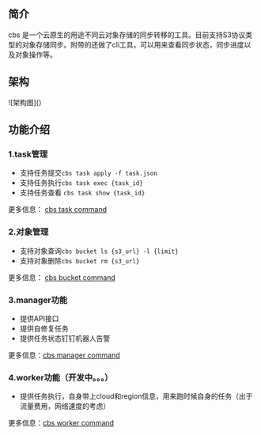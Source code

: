 ## 简介
cbs 是一个云原生的用途不同云对象存储的同步转移的工具。目前支持S3协议类型的对象存储同步。附带的还做了cli工具，可以用来查看同步状态，同步进度以及对象操作等。
## 架构
![架构图](）
## 功能介绍
### 1.task管理
- 支持任务提交`cbs task apply -f task.json`
- 支持任务执行`cbs task exec {task_id}`
- 支持任务查看 `cbs task show {task_id}`

更多信息： [cbs task command](./docs/cbs-task.md)
### 2.对象管理

- 支持对象查询`cbs bucket ls {s3_url} -l {limit}`
- 支持对象删除`cbs bucket rm {s3_url}`

更多信息： [cbs bucket command](./docs/cbs-bucket.md)
### 3.manager功能
- 提供API接口
- 提供自修复任务
- 提供任务状态钉钉机器人告警

更多信息：[cbs manager command](./docs/cbs-manager.md)

### 4.worker功能（开发中。。。）
- 提供任务执行，自身带上cloud和region信息，用来跑时候自身的任务（出于流量费用，网络速度的考虑）

更多信息：[cbs worker command](./docs/cbs-worker.md)
